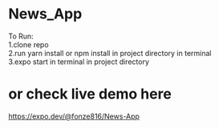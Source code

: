 # News_App
To Run:<br/>
1.clone repo<br/>
2.run yarn install or npm install in project directory in terminal<br/>
3.expo start in terminal in project directory<br/>
# or check live demo here<br/>
https://expo.dev/@fonze816/News-App<br/>
